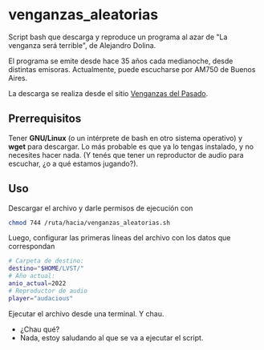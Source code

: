 # venganzas_aleatorias
Script bash que descarga y reproduce un programa al azar de "La venganza será
terrible", de Alejandro Dolina.

El programa se emite desde hace 35 años cada medianoche, desde distintas
emisoras. Actualmente, puede escucharse por AM750 de Buenos Aires.

La descarga se realiza desde el sitio [Venganzas del
Pasado](https://venganzasdelpasado.com.ar/).

## Prerrequisitos

Tener **GNU/Linux** (o un intérprete de bash en otro sistema operativo) y
**wget** para descargar. Lo más probable es que ya lo tengas instalado, y no
necesites hacer nada. (Y tenés que tener un reproductor de audio para escuchar,
¿o a qué estamos jugando?).

## Uso

Descargar el archivo y darle permisos de ejecución con

```bash
chmod 744 /ruta/hacia/venganzas_aleatorias.sh
```

Luego, configurar las primeras líneas del archivo con los datos que correspondan

```bash
# Carpeta de destino:
destino="$HOME/LVST/"
# Año actual:
anio_actual=2022
# Reproductor de audio
player="audacious"
```

Ejecutar el archivo desde una terminal. Y chau.
- ¿Chau qué?
- Nada, estoy saludando al que se va a ejecutar el script.
